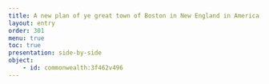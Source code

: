 ```yaml
---
title: A new plan of ye great town of Boston in New England in America, with the many additionall [sic] buildings, & new streets, to the year, 1769
layout: entry
order: 301
menu: true
toc: true
presentation: side-by-side
object:
    - id: commonwealth:3f462v496
---
```

